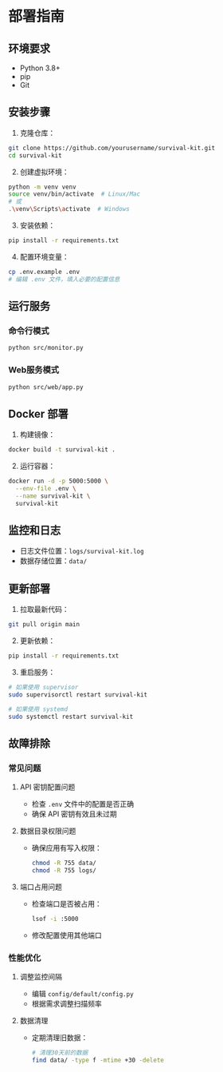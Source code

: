 # 部署指南

## 环境要求

- Python 3.8+
- pip
- Git

## 安装步骤

1. 克隆仓库：
```bash
git clone https://github.com/yourusername/survival-kit.git
cd survival-kit
```

2. 创建虚拟环境：
```bash
python -m venv venv
source venv/bin/activate  # Linux/Mac
# 或
.\venv\Scripts\activate  # Windows
```

3. 安装依赖：
```bash
pip install -r requirements.txt
```

4. 配置环境变量：
```bash
cp .env.example .env
# 编辑 .env 文件，填入必要的配置信息
```

## 运行服务

### 命令行模式

```bash
python src/monitor.py
```

### Web服务模式

```bash
python src/web/app.py
```

## Docker 部署

1. 构建镜像：
```bash
docker build -t survival-kit .
```

2. 运行容器：
```bash
docker run -d -p 5000:5000 \
  --env-file .env \
  --name survival-kit \
  survival-kit
```

## 监控和日志

- 日志文件位置：`logs/survival-kit.log`
- 数据存储位置：`data/`

## 更新部署

1. 拉取最新代码：
```bash
git pull origin main
```

2. 更新依赖：
```bash
pip install -r requirements.txt
```

3. 重启服务：
```bash
# 如果使用 supervisor
sudo supervisorctl restart survival-kit

# 如果使用 systemd
sudo systemctl restart survival-kit
```

## 故障排除

### 常见问题

1. API 密钥配置问题
   - 检查 `.env` 文件中的配置是否正确
   - 确保 API 密钥有效且未过期

2. 数据目录权限问题
   - 确保应用有写入权限：
     ```bash
     chmod -R 755 data/
     chmod -R 755 logs/
     ```

3. 端口占用问题
   - 检查端口是否被占用：
     ```bash
     lsof -i :5000
     ```
   - 修改配置使用其他端口

### 性能优化

1. 调整监控间隔
   - 编辑 `config/default/config.py`
   - 根据需求调整扫描频率

2. 数据清理
   - 定期清理旧数据：
     ```bash
     # 清理30天前的数据
     find data/ -type f -mtime +30 -delete
     ``` 
